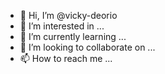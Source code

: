 - 👋 Hi, I’m @vicky-deorio
- 👀 I’m interested in ...
- 🌱 I’m currently learning ...
- 💞️ I’m looking to collaborate on ...
- 📫 How to reach me ...

<!---
vicky-deorio/vicky-deorio is a ✨ special ✨ repository because its `README.md` (this file) appears on your GitHub profile.
You can click the Preview link to take a look at your changes.
--->
